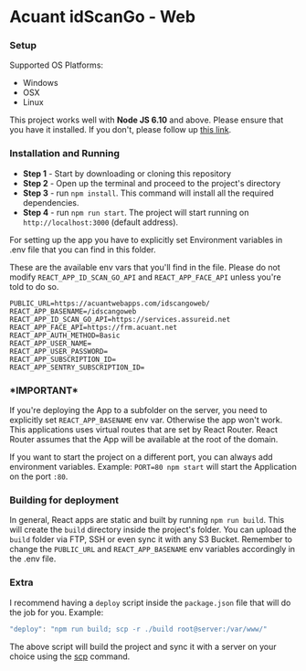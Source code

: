 # Acuant idScanGo - Web #

### Setup ###

Supported OS Platforms:
* Windows
* OSX
* Linux

This project works well with **Node JS 6.10** and above. Please ensure that you have it installed.
If you don't, please follow up [this link](https://nodejs.org/en/).

### Installation and Running ###
* **Step 1** - Start by downloading or cloning this repository
* **Step 2** - Open up the terminal and proceed to the project's directory
* **Step 3** - run ```npm install```. This command will install all the required dependencies.
* **Step 4** - run ```npm run start```. The project will start running on ```http://localhost:3000``` (default address).

For setting up the app you have to explicitly set Environment variables in .env file that you can find in this folder.

These are the available env vars that you'll find in the file. Please do not modify ```REACT_APP_ID_SCAN_GO_API``` and
```REACT_APP_FACE_API``` unless you're told to do so.

```
PUBLIC_URL=https://acuantwebapps.com/idscangoweb/
REACT_APP_BASENAME=/idscangoweb
REACT_APP_ID_SCAN_GO_API=https://services.assureid.net
REACT_APP_FACE_API=https://frm.acuant.net
REACT_APP_AUTH_METHOD=Basic
REACT_APP_USER_NAME=
REACT_APP_USER_PASSWORD=
REACT_APP_SUBSCRIPTION_ID=
REACT_APP_SENTRY_SUBSCRIPTION_ID=
```

### \*IMPORTANT\* ###

If you're deploying the App to a subfolder on the server, you need to explicitly set ```REACT_APP_BASENAME``` env var.
Otherwise the app won't work. This applications uses virtual routes that are set by React Router. React Router assumes
that the App will be available at the root of the domain.

If you want to start the project on a different port, you can always add environment variables.
Example: ```PORT=80 npm start``` will start the Application on the port ```:80```.

### Building for deployment ###

In general, React apps are static and built by running ```npm run build```. This will create the ```build``` directory inside the project's folder.
You can upload the ```build``` folder via FTP, SSH or even sync it with any S3 Bucket.
Remember to change the ```PUBLIC_URL``` and ```REACT_APP_BASENAME``` env variables accordingly in the .env file.


### Extra ###

I recommend having a ```deploy``` script inside the ```package.json``` file that will do the job for you.
Example:

```javascript
"deploy": "npm run build; scp -r ./build root@server:/var/www/"
```

The above script will build the project and sync it with a server on your choice using the [scp](https://linux.die.net/man/1/scp) command.